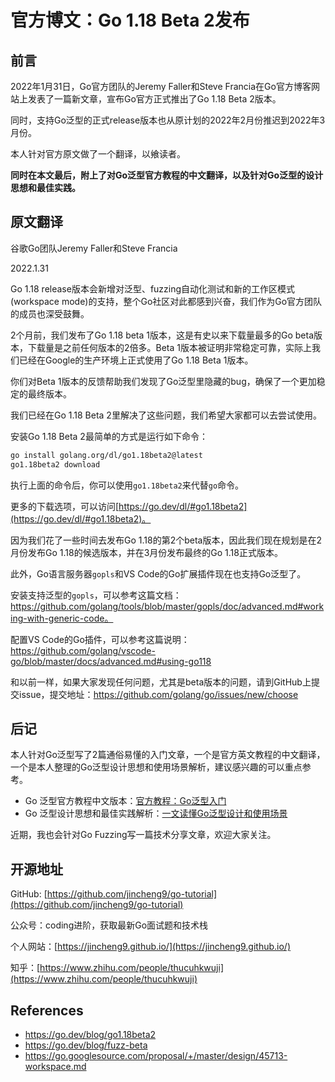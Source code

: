 # 官方博文：Go 1.18 Beta 2发布

## 前言

2022年1月31日，Go官方团队的Jeremy Faller和Steve Francia在Go官方博客网站上发表了一篇新文章，宣布Go官方正式推出了Go 1.18 Beta 2版本。

同时，支持Go泛型的正式release版本也从原计划的2022年2月份推迟到2022年3月份。

本人针对官方原文做了一个翻译，以飨读者。

**同时在本文最后，附上了对Go泛型官方教程的中文翻译，以及针对Go泛型的设计思想和最佳实践。**



## 原文翻译

谷歌Go团队Jeremy Faller和Steve Francia

2022.1.31

Go 1.18 release版本会新增对泛型、fuzzing自动化测试和新的工作区模式(workspace mode)的支持，整个Go社区对此都感到兴奋，我们作为Go官方团队的成员也深受鼓舞。

2个月前，我们发布了Go 1.18 beta 1版本，这是有史以来下载量最多的Go beta版本，下载量是之前任何版本的2倍多。Beta 1版本被证明非常稳定可靠，实际上我们已经在Google的生产环境上正式使用了Go 1.18 Beta 1版本。

你们对Beta 1版本的反馈帮助我们发现了Go泛型里隐藏的bug，确保了一个更加稳定的最终版本。

我们已经在Go 1.18 Beta 2里解决了这些问题，我们希望大家都可以去尝试使用。

安装Go 1.18 Beta 2最简单的方式是运行如下命令：

```bash
go install golang.org/dl/go1.18beta2@latest
go1.18beta2 download
```

执行上面的命令后，你可以使用`go1.18beta2`来代替`go`命令。

更多的下载选项，可以访问[https://go.dev/dl/#go1.18beta2](https://go.dev/dl/#go1.18beta2)。

因为我们花了一些时间去发布Go 1.18的第2个beta版本，因此我们现在规划是在2月份发布Go 1.18的候选版本，并在3月份发布最终的Go 1.18正式版本。

此外，Go语言服务器`gopls`和VS Code的Go扩展插件现在也支持Go泛型了。

安装支持泛型的`gopls`，可以参考这篇文档：https://github.com/golang/tools/blob/master/gopls/doc/advanced.md#working-with-generic-code。

配置VS Code的Go插件，可以参考这篇说明：https://github.com/golang/vscode-go/blob/master/docs/advanced.md#using-go118

和以前一样，如果大家发现任何问题，尤其是beta版本的问题，请到GitHub上提交issue，提交地址：https://github.com/golang/go/issues/new/choose



## 后记

本人针对Go泛型写了2篇通俗易懂的入门文章，一个是官方英文教程的中文翻译，一个是本人整理的Go泛型设计思想和使用场景解析，建议感兴趣的可以重点参考。

* Go 泛型官方教程中文版本：[官方教程：Go泛型入门](https://mp.weixin.qq.com/s?__biz=Mzg2MTcwNjc1Mg==&mid=2247483720&idx=1&sn=57ec4877dfd364a59deacf1e74a4fb66&chksm=ce124e27f965c731432dcc89d1e0563cf84baaef482eaa068a91bee61f10cf85b433923b83b4&token=802267677&lang=zh_CN#rd)
* Go 泛型设计思想和最佳实践解析：[一文读懂Go泛型设计和使用场景](https://mp.weixin.qq.com/s?__biz=Mzg2MTcwNjc1Mg==&mid=2247483731&idx=1&sn=b2258b28e2f3c16b065a5a1b22c15b0d&chksm=ce124e3cf965c72a6a22e0ed15deda8238567407bbd7157a79753fc8b605727ab2153009493c&token=802267677&lang=zh_CN#rd)

近期，我也会针对Go Fuzzing写一篇技术分享文章，欢迎大家关注。



## 开源地址

GitHub: [https://github.com/jincheng9/go-tutorial](https://github.com/jincheng9/go-tutorial)

公众号：coding进阶，获取最新Go面试题和技术栈

个人网站：[https://jincheng9.github.io/](https://jincheng9.github.io/)

知乎：[https://www.zhihu.com/people/thucuhkwuji](https://www.zhihu.com/people/thucuhkwuji)



## References

* https://go.dev/blog/go1.18beta2
* https://go.dev/blog/fuzz-beta
* https://go.googlesource.com/proposal/+/master/design/45713-workspace.md